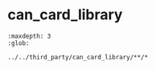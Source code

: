 # can_card_library

```{toctree}
:maxdepth: 3
:glob:
    
../../third_party/can_card_library/**/*
```